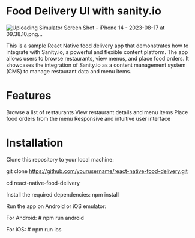# Food Delivery UI with sanity.io

![Uploading Simulator Screen Shot - iPhone 14 - 2023-08-17 at 09.38.10.png…]()

This is a sample React Native food delivery app that demonstrates how to integrate with Sanity.io, a powerful and flexible content platform. The app allows users to browse restaurants, view menus, and place food orders. It showcases the integration of Sanity.io as a content management system (CMS) to manage restaurant data and menu items.

# Features
Browse a list of restaurants
View restaurant details and menu items
Place food orders from the menu
Responsive and intuitive user interface

# Installation
Clone this repository to your local machine:

git clone https://github.com/yourusername/react-native-food-delivery.git

cd react-native-food-delivery

Install the required dependencies:
npm install

Run the app on Android or iOS emulator:

For Android: # npm run android

For iOS: # npm run ios
